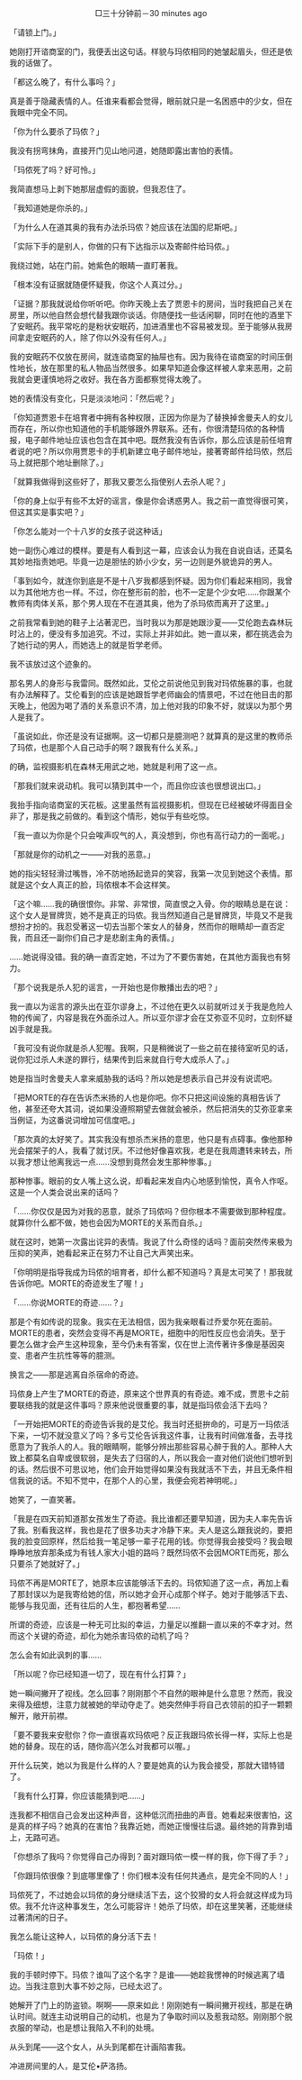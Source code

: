 <p align="center">□三十分钟前－30 minutes ago</p>

「请锁上门。」

她刚打开谘商室的门，我便丢出这句话。样貌与玛侬相同的她皱起眉头，但还是依我的话做了。

「都这么晚了，有什么事吗？」

真是善于隐藏表情的人。任谁来看都会觉得，眼前就只是一名困惑中的少女，但在我眼中完全不同。

「你为什么要杀了玛侬？」

我没有拐弯抹角，直接开门见山地问道，她随即露出害怕的表情。

「玛侬死了吗？好可怜。」

我简直想马上剥下她那层虚假的面貌，但我忍住了。

「我知道她是你杀的。」

「为什么人在道其奥的我有办法杀玛侬？她应该在法国的尼斯吧。」

「实际下手的是别人，你做的只有下达指示以及寄邮件给玛侬。」

我绕过她，站在门前。她紫色的眼睛一直盯著我。

「根本没有证据就随便怀疑我，你这个人真过分。」

「证据？那我就说给你听听吧。你昨天晚上去了贾恩卡的房间，当时我把自己关在房里，所以他自然会想代替我跟你谈话。你随便找一些话闲聊，同时在他的酒里下了安眠药。我平常吃的是粉状安眠药，加进酒里也不容易被发现。至于能够从我房间拿走安眠药的人，除了你以外没有任何人。」

我的安眠药不仅放在房间，就连谘商室的抽屉也有。因为我待在谘商室的时间压倒性地长，放在那里的私人物品当然很多。如果早知道会像这样被人拿来恶用，之前我就会更谨慎地将之收好。我在各方面都察觉得太晚了。

她的表情没有变化，只是淡淡地问：「然后呢？」

「你知道贾恩卡在培育者中拥有各种权限，正因为你是为了替换掉舍曼夫人的女儿而存在，所以你也知道他的手机能够跟外界联系。还有，你很清楚玛侬的各种情报，电子邮件地址应该也包含在其中吧。既然我没有告诉你，那么应该是前任培育者说的吧？所以你用贾恩卡的手机新建立电子邮件地址，接著寄邮件给玛侬，然后马上就把那个地址删除了。」

「就算我做得到这些好了，那我又要怎么指使别人去杀人呢？」

「你的身上似乎有些不太好的谣言，像是你会诱惑男人。我之前一直觉得很可笑，但这其实是事实吧？」

「你怎么能对一个十八岁的女孩子说这种话」

她一副伤心难过的模样。要是有人看到这一幕，应该会认为我在自说自话，还莫名其妙地指责她吧。毕竟一边是胆怯的娇小少女，另一边则是外貌诡异的男人。

「事到如今，就连你到底是不是十八岁我都感到怀疑。因为你们看起来相同，我曾以为其他地方也一样。不过，你在整形前的脸，也不一定是个少女吧……你跟某个教师有肉体关系，那个男人现在不在道其奥，他为了杀玛侬而离开了这里。」

之前我常看到她的鞋子上沾著泥巴，当时我以为那是她跟沙夏——艾伦跑去森林玩时沾上的，便没有多加追究。不过，实际上并非如此。她一直以来，都在挑选会为了她行动的男人，而她选上的就是哲学老师。

我不该放过这个迹象的。

那名男人的身形与我雷同。既然如此，艾伦之前说他见到我对玛侬施暴的事，也就有办法解释了。艾伦看到的应该是她跟哲学老师幽会的情景吧，不过在他目击的那天晚上，他因为喝了酒的关系意识不清，加上他对我的印象不好，就误以为那个男人是我了。

「虽说如此，你还是没有证据啊。这一切都只是臆测吧？就算真的是这里的教师杀了玛侬，也是那个人自己动手的啊？跟我有什么关系。」

的确，监视摄影机在森林无用武之地，她就是利用了这一点。

「那我们就来说动机。我可以猜到其中一个，而且你应该也很想说出口。」

我抬手指向谘商室的天花板。这里虽然有监视摄影机，但现在已经被破坏得面目全非了，那是我之前做的。看到这个情形，她似乎有些吃惊。

「我一直以为你是个只会唉声叹气的人，真没想到，你也有高行动力的一面呢。」

「那就是你的动机之一——对我的恶意。」

她的指尖轻轻滑过嘴唇，冷不防地扬起诡异的笑容，我第一次见到她这个表情。那就是这个女人真正的脸，玛侬根本不会这样笑。

「这个嘛……我的确很恨你。非常、非常恨，简直恨之入骨。你的眼睛总是在说：这个女人是冒牌货，她不是真正的玛侬。我当然知道自己是冒牌货，毕竟又不是我想扮才扮的。我忍受著这一切去当那个笨女人的替身，然而你的眼睛却一直否定我，而且还一副你们自己才是悲剧主角的表情。」

……她说得没错。我的确一直否定她，不过为了不要伤害她，在其他方面我也有努力。

「那个说我是杀人犯的谣言，一开始也是你散播出去的吧？」

我一直以为谣言的源头出在亚尔谬身上，不过他在更久以前就听过关于我是危险人物的传闻了，内容是我在外面杀过人。所以亚尔谬才会在艾弥亚不见时，立刻怀疑凶手就是我。

「我可没有说你就是杀人犯喔。我啊，只是稍微说了一些之前在接待室听见的话，说你犯过杀人未遂的罪行，结果传到后来就自行夸大成杀人了。」

她是指当时舍曼夫人拿来威胁我的话吗？所以她是想表示自己并没有说谎吧。

「把MORTE的存在告诉杰米扬的人也是你吧。你不只把这间设施的真相告诉了他，甚至还夸大其词，说如果没遵照期望去做就会被杀，然后把消失的艾弥亚拿来当例证，为这番说词增加可信度吧。」

「那次真的太好笑了。其实我没有想杀杰米扬的意思，他只是有点碍事。像他那种光会摆架子的人，我看了就讨厌。不过他好像喜欢我，老是在我周遭转来转去，所以我才想让他离我远一点……没想到竟然会发生那种惨事。」

那种惨事。眼前的女人嘴上这么说，却看起来发自内心地感到愉悦，真令人作呕。这是一个人类会说出来的话吗？

「……你仅仅是因为对我的恶意，就杀了玛侬吗？但你根本不需要做到那种程度。就算你什么都不做，她也会因为MORTE的关系而自杀。」

就在这时，她第一次露出诧异的表情。我说了什么奇怪的话吗？面前突然传来极为压抑的笑声，她看起来正在努力不让自己大声笑出来。

「你明明是指导我成为玛侬的培育者，却什么都不知道吗？真是太可笑了！那我就告诉你吧。MORTE的奇迹发生了喔！」

「……你说MORTE的奇迹……？」

那是个有如传说的现象。我实在无法相信，因为我亲眼看过乔爱尔死在面前。MORTE的患者，突然会变得不再是MORTE，细胞中的阳性反应也会消失。至于要怎么做才会产生这种现象，至今仍未有答案，仅在世上流传著许多像是基因突变、患者产生抗性等等的臆测。

换言之——那是逃离自杀宿命的奇迹。

玛侬身上产生了MORTE的奇迹，原来这个世界真的有奇迹。难不成，贾恩卡之前要联络我的就是这件事吗？原来他说很重要的事，就是指玛侬会活下去吗？

「一开始把MORTE的奇迹告诉我的是艾伦。我当时还挺拚命的，可是万一玛侬活下来，一切不就没意义了吗？多亏艾伦告诉我这件事，让我有时间做准备，去寻找愿意为了我杀人的人。我的眼睛啊，能够分辨出那些容易心醉于我的人。那种人大致上都莫名自卑或很软弱，是失去了归宿的人，所以我会一直对他们说他们想听到的话。然后很不可思议地，他们会开始觉得如果没有我就活不下去，并且无条件相信我说的话。不知不觉中，在那个人的心里，我便会宛若神明呢。」

她笑了，一直笑著。

「我是在四天前知道那女孩发生了奇迹。我比谁都还要早知道，因为夫人率先告诉了我。别看我这样，我也是花了很多功夫才冷静下来。夫人是这么跟我说的，要把我的脸变回原样，然后给我一笔足够一辈子花用的钱。你觉得我会接受吗？我会眼睁睁地放弃那条成为有钱人家大小姐的路吗？既然玛侬不会因MORTE而死，那么只要杀了她就好了。」

玛侬不再是MORTE了，她原本应该能够活下去的。玛侬知道了这一点，再加上看了那封误以为是我寄给她的信，所以她才会开心成那个样子。她对于能够活下去、能够与我见面，还有往后的人生，都抱著希望……

所谓的奇迹，应该是一种无可比拟的幸运，力量足以推翻一直以来的不幸才对。然而这个关键的奇迹，却化为她杀害玛侬的动机了吗？

怎么会有如此讽刺的事……

「所以呢？你已经知道一切了，现在有什么打算？」

她一瞬间撇开了视线。怎么回事？刚刚那个不自然的眼神是什么意思？然而，我没来得及细想，注意力就被她的举动夺走了。她突然伸手将自己衣领前的扣子一颗颗解开，敞开前襟。

「要不要我来安慰你？你一直很喜欢玛侬吧？反正我跟玛侬长得一样，实际上也是她的替身。现在的话，随你高兴怎么对我都可以喔。」

开什么玩笑，她以为我是什么样的人？要是她真的认为我会接受，那就大错特错了。

「我有什么打算，你应该能猜到吧……」

连我都不相信自己会发出这种声音，这种低沉而扭曲的声音。她看起来很害怕，这是真的样子吗？她真的在害怕？我靠近她，而她正慢慢往后退。最终她的背靠到墙上，无路可逃。

「你想杀了我吗？你觉得自己办得到？面对跟玛侬一模一样的我，你下得了手？」

「你跟玛侬很像？到底哪里像了！你们根本没有任何共通点，是完全不同的人！」

玛侬死了，不过她会以玛侬的身分继续活下去，这个狡猾的女人将会就这样成为玛侬。我不允许这种事发生，怎么可能容许！她杀了玛侬，却在这里笑著，还能继续过著清闲的日子。

我怎么能让这种人，以玛侬的身分活下去！

「玛侬！」

我的手顿时停下。玛侬？谁叫了这个名字？是谁——她趁我愣神的时候逃离了墙边。当我注意到大事不妙之际，已经太迟了。

她解开了门上的防盗锁。啊啊——原来如此！刚刚她有一瞬间撇开视线，那是在确认时间。就连主动说明自己的动机，也是为了争取时间以及惹我动怒。刚刚那个脱衣服的举动，也是想让我陷入不利的处境。

从头到尾——这个女人，从头到尾都在计画陷害我。

冲进房间里的人，是艾伦•萨洛扬。

